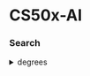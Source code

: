 # CS50x-AI
### Search

<details>
    <summary>degrees</summary>
    <br>
    <main class="col-md" style="margin-bottom: 564px; margin-top: 82px;">

                    <a data-id="" id="degrees" style="top: -82px;"></a><h1><a data-id="" href="#degrees">Degrees</a></h1>

<p>Write a program that determines how many “degrees of separation” apart two actors are.</p>

<div class="language-plaintext highlighter-rouge"><div class="highlight"><pre class="highlight"><code>$ python degrees.py large
Loading data...
Data loaded.
Name: Emma Watson
Name: Jennifer Lawrence
3 degrees of separation.
1: Emma Watson and Brendan Gleeson starred in Harry Potter and the Order of the Phoenix
2: Brendan Gleeson and Michael Fassbender starred in Trespass Against Us
3: Michael Fassbender and Jennifer Lawrence starred in X-Men: First Class
</code></pre></div></div>

<a data-id="" id="background" style="top: -82px;"></a><h2><a data-id="" href="#background">Background</a></h2>

<p>According to the <a href="https://en.wikipedia.org/wiki/Six_Degrees_of_Kevin_Bacon">Six Degrees of Kevin Bacon</a> game, anyone in the Hollywood film industry can be connected to Kevin Bacon within six steps, where each step consists of finding a film that two actors both starred in.</p>

<p>In this problem, we’re interested in finding the shortest path between any two actors by choosing a sequence of movies that connects them. For example, the shortest path between Jennifer Lawrence and Tom Hanks is 2: Jennifer Lawrence is connected to Kevin Bacon by both starring in “X-Men: First Class,” and Kevin Bacon is connected to Tom Hanks by both starring in “Apollo 13.”</p>

<p>We can frame this as a search problem: our states are people. Our actions are movies, which take us from one actor to another (it’s true that a movie could take us to multiple different actors, but that’s okay for this problem). Our initial state and goal state are defined by the two people we’re trying to connect. By using breadth-first search, we can find the shortest path from one actor to another.</p>
Specification
<a data-id="" id="understanding" style="top: -82px;"></a><h2><a data-id="" href="#understanding">Understanding</a></h2>

<p>The distribution code contains two sets of CSV data files: one set in the <code class="language-plaintext highlighter-rouge">large</code> directory and one set in the <code class="language-plaintext highlighter-rouge">small</code> directory. Each contains files with the same names, and the same structure, but <code class="language-plaintext highlighter-rouge">small</code> is a much smaller dataset for ease of testing and experimentation.</p>

<p>Each dataset consists of three CSV files. A CSV file, if unfamiliar, is just a way of organizing data in a text-based format: each row corresponds to one data entry, with commas in the row separating the values for that entry.</p>

<p>Open up <code class="language-plaintext highlighter-rouge">small/people.csv</code>. You’ll see that each person has a unique <code class="language-plaintext highlighter-rouge">id</code>, corresponding with their <code class="language-plaintext highlighter-rouge">id</code> in <a href="https://www.imdb.com/">IMDb</a>’s database. They also have a <code class="language-plaintext highlighter-rouge">name</code>, and a <code class="language-plaintext highlighter-rouge">birth</code> year.</p>

<p>Next, open up <code class="language-plaintext highlighter-rouge">small/movies.csv</code>. You’ll see here that each movie also has a unique <code class="language-plaintext highlighter-rouge">id</code>, in addition to a <code class="language-plaintext highlighter-rouge">title</code> and the <code class="language-plaintext highlighter-rouge">year</code> in which the movie was released.</p>

<p>Now, open up <code class="language-plaintext highlighter-rouge">small/stars.csv</code>. This file establishes a relationship between the people in <code class="language-plaintext highlighter-rouge">people.csv</code> and the movies in <code class="language-plaintext highlighter-rouge">movies.csv</code>. Each row is a pair of a <code class="language-plaintext highlighter-rouge">person_id</code> value and <code class="language-plaintext highlighter-rouge">movie_id</code> value. The first row (ignoring the header), for example, states that the person with id 102 starred in the movie with id 104257. Checking that against <code class="language-plaintext highlighter-rouge">people.csv</code> and <code class="language-plaintext highlighter-rouge">movies.csv</code>, you’ll find that this line is saying that Kevin Bacon starred in the movie “A Few Good Men.”</p>

<p>Next, take a look at <code class="language-plaintext highlighter-rouge">degrees.py</code>. At the top, several data structures are defined to store information from the CSV files. The <code class="language-plaintext highlighter-rouge">names</code> dictionary is a way to look up a person by their name: it maps names to a set of corresponding ids (because it’s possible that multiple actors have the same name). The <code class="language-plaintext highlighter-rouge">people</code> dictionary maps each person’s id to another dictionary with values for the person’s <code class="language-plaintext highlighter-rouge">name</code>, <code class="language-plaintext highlighter-rouge">birth</code> year, and the set of all the <code class="language-plaintext highlighter-rouge">movies</code> they have starred in. And the <code class="language-plaintext highlighter-rouge">movies</code> dictionary maps each movie’s id to another dictionary with values for that movie’s <code class="language-plaintext highlighter-rouge">title</code>, release <code class="language-plaintext highlighter-rouge">year</code>, and the set of all the movie’s <code class="language-plaintext highlighter-rouge">stars</code>. The <code class="language-plaintext highlighter-rouge">load_data</code> function loads data from the CSV files into these data structures.</p>

<p>The <code class="language-plaintext highlighter-rouge">main</code> function in this program first loads data into memory (the directory from which the data is loaded can be specified by a command-line argument). Then, the function prompts the user to type in two names. The <code class="language-plaintext highlighter-rouge">person_id_for_name</code> function retrieves the id for any person (and handles prompting the user to clarify, in the event that multiple people have the same name). The function then calls the <code class="language-plaintext highlighter-rouge">shortest_path</code> function to compute the shortest path between the two people, and prints out the path.</p>

<p>The <code class="language-plaintext highlighter-rouge">shortest_path</code> function, however, is left unimplemented. That’s where you come in!</p>

<a data-id="" id="specification" style="top: -82px;"></a><h2><a data-id="" href="#specification">Specification</a></h2>

<div class="alert alert-warning" data-alert="warning" role="alert"><p>An automated tool assists the staff in enforcing the constraints in the below specification. Your submission will fail if any of these are not handled properly, if you import modules other than those explicitly allowed, or if you modify functions other than as permitted.</p></div>

<p>Complete the implementation of the <code class="language-plaintext highlighter-rouge">shortest_path</code> function such that it returns the shortest path from the person with id <code class="language-plaintext highlighter-rouge">source</code> to the person with the id <code class="language-plaintext highlighter-rouge">target</code>.</p>

<ul class="fa-ul">
  <li data-marker="*"><span class="fa-li"><i class="fas fa-square"></i></span>Assuming there is a path from the <code class="language-plaintext highlighter-rouge">source</code> to the <code class="language-plaintext highlighter-rouge">target</code>, your function should return a list, where each list item is the next <code class="language-plaintext highlighter-rouge">(movie_id, person_id)</code> pair in the path from the source to the target. Each pair should be a tuple of two strings.
    <ul class="fa-ul">
      <li data-marker="*"><span class="fa-li"><i class="fas fa-square"></i></span>For example, if the return value of <code class="language-plaintext highlighter-rouge">shortest_path</code> were <code class="language-plaintext highlighter-rouge">[(1, 2), (3, 4)]</code>, that would mean that the source starred in movie 1 with person 2, person 2 starred in movie 3 with person 4, and person 4 is the target.</li>
    </ul>
  </li>
  <li data-marker="*"><span class="fa-li"><i class="fas fa-square"></i></span>If there are multiple paths of minimum length from the source to the target, your function can return any of them.</li>
  <li data-marker="*"><span class="fa-li"><i class="fas fa-square"></i></span>If there is no possible path between two actors, your function should return <code class="language-plaintext highlighter-rouge">None</code>.</li>
  <li data-marker="*"><span class="fa-li"><i class="fas fa-square"></i></span>You may call the <code class="language-plaintext highlighter-rouge">neighbors_for_person</code> function, which accepts a person’s id as input, and returns a set of <code class="language-plaintext highlighter-rouge">(movie_id, person_id)</code> pairs for all people who starred in a movie with a given person.</li>
</ul>

<p>You should not modify anything else in the file other than the <code class="language-plaintext highlighter-rouge">shortest_path</code> function, though you may write additional functions and/or import other Python standard library modules.</p>


</main>

  </details>

